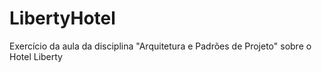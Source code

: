 # LibertyHotel
Exercício da aula da disciplina "Arquitetura e Padrões de Projeto" sobre o Hotel Liberty
